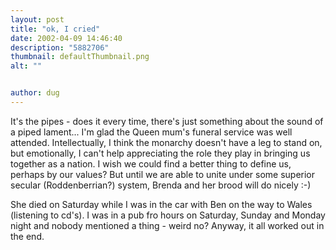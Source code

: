 ```yaml
---
layout: post
title: "ok, I cried"
date: 2002-04-09 14:46:40
description: "5882706"
thumbnail: defaultThumbnail.png
alt: ""


author: dug
---
```


<p>It's the pipes - does it every time, there's just something about the sound of a piped lament... I'm glad the Queen mum's funeral service was well attended. Intellectually, I think the monarchy doesn't have a leg to stand on, but emotionally, I can't help appreciating the role they play in bringing us together as a nation. I wish we could find a better thing to define us, perhaps by our values? But until we are able to unite under some superior secular (Roddenberrian?) system, Brenda and her brood will do nicely :-) </p>

<p>She died on Saturday while I was in the car with Ben on the way to Wales (listening to cd's). I was in a pub fro hours on Saturday, Sunday and Monday night and nobody mentioned a thing - weird no? Anyway, it all worked out in the end.</p>
